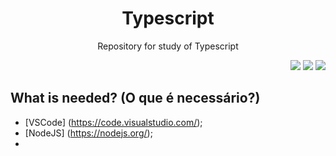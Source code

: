 <h1 align="center">Typescript</h1>
<p align="center">Repository for study of Typescript</p>
<p align="right">
<img src="https://img.shields.io/badge/typescript-4.3.5-3178C6?style=?style=flat-square&logo=appveyor&logo=TypeScript"/>
<img src="https://img.shields.io/badge/node.js-14.16.1-339933?style=?style=flat-square&logo=appveyor&logo=Node.js"/>
<img src="https://img.shields.io/badge/yarn-1.22.10-2C8EBB?style=?style=flat-square&logo=appveyor&logo=Yarn"/>
</p>

## What is needed? (O que é necessário?)
- [VSCode] (https://code.visualstudio.com/);
- [NodeJS] (https://nodejs.org/);
- 
